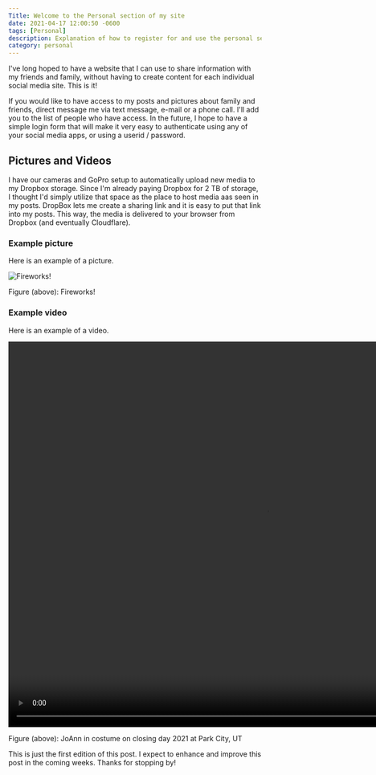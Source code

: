 ```yaml
---
Title: Welcome to the Personal section of my site
date: 2021-04-17 12:00:50 -0600
tags: [Personal]
description: Explanation of how to register for and use the personal section of this site.
category: personal
---
```


I've long hoped to have a website that I can use to share information with my friends and family, without having to create content for each individual social media site. This is it!

If you would like to have access to my posts and pictures about family and friends, direct message me via text message, e-mail or a phone call. I'll add you to the list of people who have access.
In the future, I hope to have a simple login form that will make it very easy to authenticate using any of your social media apps, or using a userid / password.

## Pictures and Videos

I have our cameras and GoPro setup to automatically upload new media to my Dropbox storage. Since I'm already paying Dropbox for 2 TB of storage, I thought I'd simply utilize that space as the place to host media aas seen in my posts. DropBox lets me create a sharing link and it is easy to put that link into my posts. This way, the media is delivered to your browser from Dropbox (and eventually Cloudflare).

### Example picture

Here is an example of a picture.

![Fireworks!](https://www.dropbox.com/s/q38ofot7sik5h3p/firework%20art.jpg?raw=1)

Figure (above): Fireworks!

### Example video

Here is an example of a video.

<video width="1024" height="768" controls="controls">
   <source src="https://www.dropbox.com/s/3vjhbk1ewf8u327/2021%2004%2011%20Park%20City%20Closing%20Day%20Capers.mp4?raw=1" type="video/mp4" />
   Your browser does not support embedded videos, however, you can see the video in a new tab [[JoAnn skiing in costume on Closing Day at Park City Ski Resort  2021 04 11](https://www.dropbox.com/s/3vjhbk1ewf8u327/2021%2004%2011%20Park%20City%20Closing%20Day%20Capers.mp4?raw=1)
</video>

Figure (above): JoAnn in costume on closing day 2021 at Park City, UT

This is just the first edition of this post. I expect to enhance and improve this post in the coming weeks. Thanks for stopping by!
